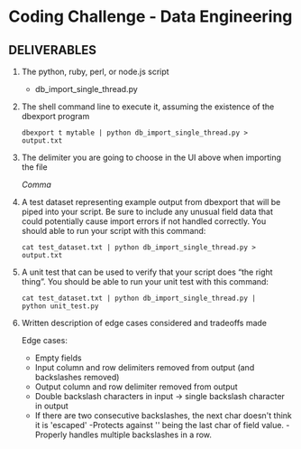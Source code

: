 Coding Challenge - Data Engineering
===================================

DELIVERABLES
------------
1. The python, ruby, perl, or node.js script

	+ db_import_single_thread.py

2. The shell command line to execute it, assuming the existence of the dbexport
program

	<code>dbexport ­t mytable | python db_import_single_thread.py > output.txt</code>

3. The delimiter you are going to choose in the UI above when importing the file

	*Comma*

4. A test dataset representing example output from dbexport that will be piped into your
script. Be sure to include any unusual field data that could potentially cause import
errors if not handled correctly. You should able to run your script with this command:

	<code>cat test_dataset.txt | python db_import_single_thread.py > output.txt</code>

5. A unit test that can be used to verify that your script does “the right thing”. You should
be able to run your unit test with this command:

	<code>cat test_dataset.txt | python db_import_single_thread.py | python unit_test.py</code>

6. Written description of edge cases considered and trade­offs made

	Edge cases:
	+ Empty fields
	+ Input column and row delimiters removed from output (and backslashes removed)
	+ Output column and row delimiter removed from output
	+ Double backslash characters in input -> single backslash character in output
	+ If there are two consecutive backslashes, the next char doesn't think it is 'escaped' 
		-Protects against '\' being the last char of field value.
		-Properly handles multiple backslashes in a row.
